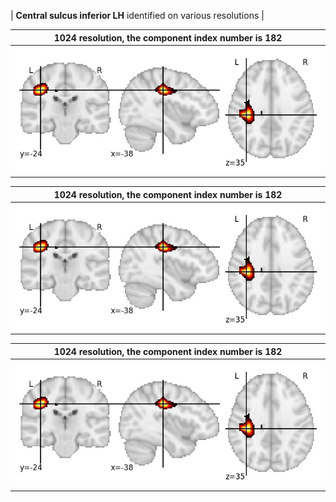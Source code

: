 


| **Central sulcus inferior LH** identified on various resolutions |

| 1024 resolution, the component index number is 182|  
|:---:|  
| ![Component 1024](../1024/final/182.jpg "From component 1024: Central sulcus inferior LH") |

| 1024 resolution, the component index number is 182|  
|:---:|  
| ![Component 1024](../1024/final/182.jpg "From component 1024: Central sulcus inferior LH") |

| 1024 resolution, the component index number is 182|  
|:---:|  
| ![Component 1024](../1024/final/182.jpg "From component 1024: Central sulcus inferior LH") |